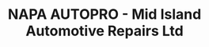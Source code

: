 ---
title: "NAPA AUTOPRO - Mid Island Automotive Repairs Ltd"
url: /nanaimo/napa-autopro-mid-island-automotive-repairs-ltd/
shop: car parts
---